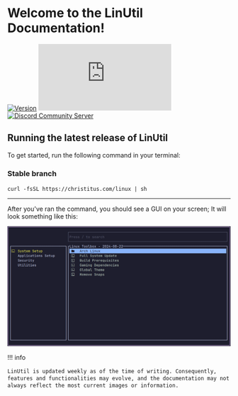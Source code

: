 # Welcome to the LinUtil Documentation!

[![Version](https://img.shields.io/github/v/release/ChrisTitusTech/linutil?color=%230567ff&label=Latest%20Release&style=for-the-badge)](https://github.com/ChrisTitusTech/linutil/releases/latest)
![GitHub Downloads (specific asset, all releases)](https://img.shields.io/github/downloads/ChrisTitusTech/linutil/start.sh?label=Total%20Downloads&style=for-the-badge)
[![Discord Community Server](https://dcbadge.limes.pink/api/server/https://discord.gg/bujFYKAHSp)](https://discord.gg/bujFYKAHSp)

## Running the latest release of LinUtil

To get started, run the following command in your terminal:

### Stable branch

```
curl -fsSL https://christitus.com/linux | sh
```
---

After you've ran the command, you should see a GUI on your screen; It will look something like this:

![preview](assets/preview.png)

!!! info

    LinUtil is updated weekly as of the time of writing. Consequently, features and functionalities may evolve, and the documentation may not always reflect the most current images or information.

